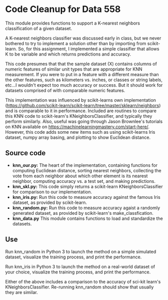 # Code Cleanup for Data 558
This module provides functions to support a K-nearest neighbors classification of a given dataset.  

A K-nearest neighbors classifier was discussed early in class, but we never bothered to try to implement a solution other than by importing from scikit-learn. So, for this assignment, I implemented a simple classifier that allows K to be variable and which returns predictions and accuracy.

This code presumes that that the sample dataset (X) contains columns of numeric features of similar unit types that are appropriate for KNN measurement. If you were to put in a feature with a different measure than the other features, such as kilometers vs. inches, or classes or string labels, etc...I wouldn't expect too much accuracy or success. But it should work for datasets comprised of with comparable numeric features.

This implementation was influenced by scikit-learns own implementation (https://github.com/scikit-learn/scikit-learn/tree/master/sklearn/neighbors) and is comparable to it in performance. Included are routines to compare this KNN code to scikit-learn's KNeighborsClassifier, and typically they perform similarly. Also, useful was going through Jason Brownlee's tutorials on KNN available on https://machinelearningmastery.com/start-here/. However, this code adds some new items such as using scikit-learns Iris dataset, numpy array basing, and plotting to show Euclidean distance.

## Source code
* **knn_our.py:** The heart of the implementation, containing functions for computing Euclidean distance, sorting nearest neighbors, collecting the vote from each neighbor about which other element is its nearest neighbor, computing accuracy vs. a test set, and making predictions.
* **knn_skl.py:** This code simply returns a scikit-learn KNeighborsClassifier for comparison to our implementation.
* **knn_iris.py:** Run this code to measure accuracy against the famous Iris dataset, as provided by scikit-learn.
* **knn_random.py:** Run this code to measure accuracy agaist a randomly generated dataset, as provided by scikit-learn's make_classfication.
* **knn_data.py** This module contains functions to load and standardize the datasets.

## Use
Run knn_random in Python 3 to launch the method on a simple simulated dataset, visualize the training process, and print the performance.
  
Run knn_iris in Python 3 to launch the method on a real-world dataset of your choice, visualize the training process, and print the performance.

Either of the above includes a comparison to the accuracy of sci-kit learn's KNeighborsClassifier. Re-running knn_random should show that usually they are similar.



